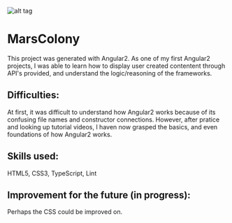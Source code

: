 
![alt tag](http://imgur.com/c41622ea-406a-460e-afee-84769c57edd0.png)

# MarsColony
This project was generated with Angular2. As one of my first Angular2 projects, I was able to learn how to display user created contentent through API's provided, and understand the logic/reasoning of the frameworks.

## Difficulties:
At first, it was difficult to understand how Angular2 works because of its confusing file names and constructor connections. However, after pratice and looking up tutorial videos, I haven now grasped the basics, and even foundations of how Angular2 works.

## Skills used:

HTML5, CSS3, TypeScript, Lint

## Improvement for the future (in progress):
Perhaps the CSS could be improved on.

